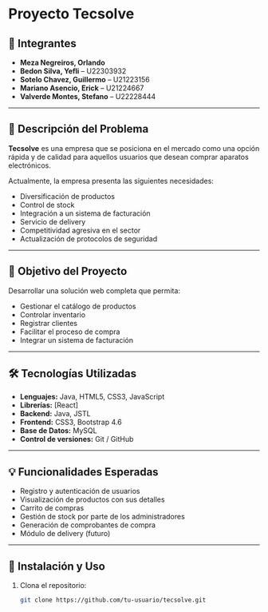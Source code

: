 # Proyecto Tecsolve

## 👥 Integrantes

- **Meza Negreiros, Orlando**
- **Bedon Silva, Yefli** – U22303932 
- **Sotelo Chavez, Guillermo** – U21223156  
- **Mariano Asencio, Erick** – U21224667   
- **Valverde Montes, Stefano** – U22228444 

---

## 🧩 Descripción del Problema

**Tecsolve** es una empresa que se posiciona en el mercado como una opción rápida y de calidad para aquellos usuarios que desean comprar aparatos electrónicos.

Actualmente, la empresa presenta las siguientes necesidades:

- Diversificación de productos  
- Control de stock  
- Integración a un sistema de facturación  
- Servicio de delivery  
- Competitividad agresiva en el sector  
- Actualización de protocolos de seguridad  

---

## 🎯 Objetivo del Proyecto

Desarrollar una solución web completa que permita:

- Gestionar el catálogo de productos  
- Controlar inventario  
- Registrar clientes  
- Facilitar el proceso de compra  
- Integrar un sistema de facturación  

---

## 🛠️ Tecnologías Utilizadas

- **Lenguajes:** Java, HTML5, CSS3, JavaScript  
- **Librerías:** [React]  
- **Backend:** Java, JSTL  
- **Frontend:** CSS3, Bootstrap 4.6  
- **Base de Datos:** MySQL  
- **Control de versiones:** Git / GitHub  

---

## 💡 Funcionalidades Esperadas

- Registro y autenticación de usuarios  
- Visualización de productos con sus detalles  
- Carrito de compras  
- Gestión de stock por parte de los administradores  
- Generación de comprobantes de compra  
- Módulo de delivery (futuro)  

---

## 🚀 Instalación y Uso

1. Clona el repositorio:  
   ```bash
   git clone https://github.com/tu-usuario/tecsolve.git
